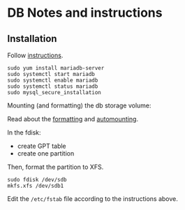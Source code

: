 # DB Notes and instructions

## Installation

Follow [instructions](https://linuxize.com/post/install-mariadb-on-centos-7/).

```shell
sudo yum install mariadb-server
sudo systemctl start mariadb
sudo systemctl enable mariadb
sudo systemctl status mariadb
sudo mysql_secure_installation
```

Mounting (and formatting) the db storage volume:

Read about the [formatting](https://kwilson.io/blog/format-a-linux-disk-as-ext4-from-the-command-line/) and [automounting](https://codingbee.net/rhcsa/rhcsa-mounting-a-partition).

In the fdisk:

* create GPT table
* create one partition

Then, format the partition to XFS.

```shell
sudo fdisk /dev/sdb
mkfs.xfs /dev/sdb1
```

Edit the `/etc/fstab` file according to the instructions above.
